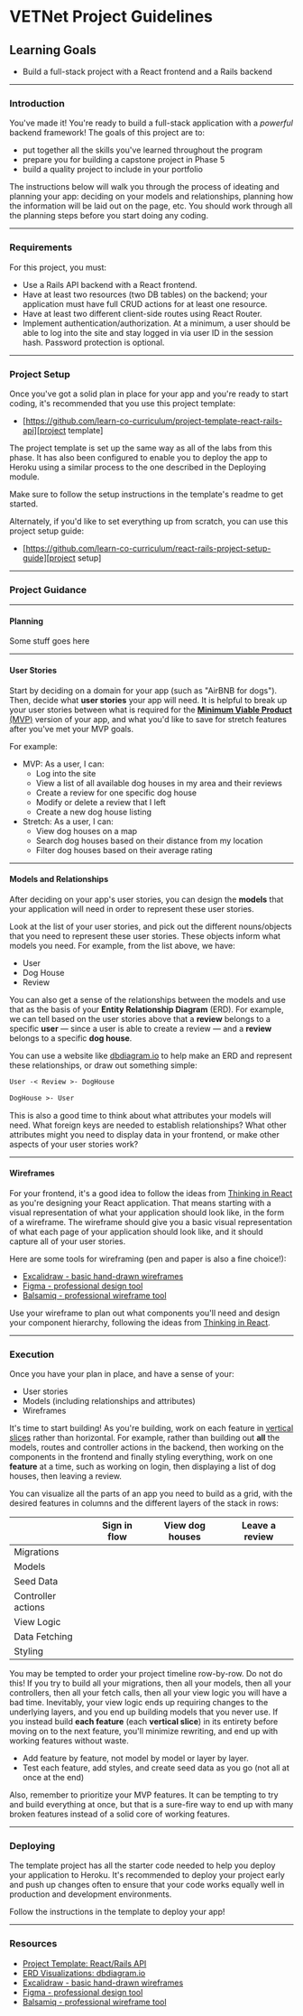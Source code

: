 # **VETNet Project Guidelines**

## **Learning Goals**

* Build a full-stack project with a React frontend and a Rails backend

--------------------------------------------

### **Introduction**

You've made it! You're ready to build a full-stack application with a _powerful_
backend framework! The goals of this project are to:

* put together all the skills you've learned throughout the program
* prepare you for building a capstone project in Phase 5
* build a quality project to include in your portfolio

The instructions below will walk you through the process of ideating and
planning your app: deciding on your models and relationships, planning how the
information will be laid out on the page, etc. You should work through all the
planning steps before you start doing any coding.

--------------------------------------------

### **Requirements**

For this project, you must:

* Use a Rails API backend with a React frontend.
* Have at least two resources (two DB tables) on the backend; your application
  must have full CRUD actions for at least one resource.
* Have at least two different client-side routes using React Router.
* Implement authentication/authorization. At a minimum, a user should be able to
  log into the site and stay logged in via user ID in the session hash. Password
  protection is optional.

--------------------------------------------

### **Project Setup**

Once you've got a solid plan in place for your app and you're ready to start
coding, it's recommended that you use this project template:

* [https://github.com/learn-co-curriculum/project-template-react-rails-api][project template]

The project template is set up the same way as all of the labs from this phase.
It has also been configured to enable you to deploy the app to Heroku using a
similar process to the one described in the Deploying module.

Make sure to follow the setup instructions in the template's readme to get
started.

Alternately, if you'd like to set everything up from scratch, you can use this
project setup guide:

* [https://github.com/learn-co-curriculum/react-rails-project-setup-guide][project setup]

--------------------------------------------

### **Project Guidance**

--------------------------------------------

#### **Planning**

Some stuff goes here

--------------------------------------------

#### **User Stories**

Start by deciding on a domain for your app (such as "AirBNB for dogs"). Then,
decide what **user stories** your app will need. It is helpful to break up your
user stories between what is required for the [**Minimum Viable Product** (MVP)][mvp]
version of your app, and what you'd like to save for stretch features after
you've met your MVP goals.

For example:

* MVP: As a user, I can:
  * Log into the site
  * View a list of all available dog houses in my area and their reviews
  * Create a review for one specific dog house
  * Modify or delete a review that I left
  * Create a new dog house listing
* Stretch: As a user, I can:
  * View dog houses on a map
  * Search dog houses based on their distance from my location
  * Filter dog houses based on their average rating

--------------------------------------------

#### **Models and Relationships**

After deciding on your app's user stories, you can design the **models** that
your application will need in order to represent these user stories.

Look at the list of your user stories, and pick out the different nouns/objects
that you need to represent these user stories. These objects inform what models
you need. For example, from the list above, we have:

* User
* Dog House
* Review

You can also get a sense of the relationships between the models and use that as
the basis of your **Entity Relationship Diagram** (ERD). For example, we can
tell based on the user stories above that a **review** belongs to a specific
**user** — since a user is able to create a review — and a **review** belongs to
a specific **dog house**.

You can use a website like [dbdiagram.io][] to help make an ERD and represent
these relationships, or draw out something simple:

```txt
User -< Review >- DogHouse

DogHouse >- User
```

This is also a good time to think about what attributes your models will need.
What foreign keys are needed to establish relationships? What other attributes
might you need to display data in your frontend, or make other aspects of your
user stories work?

--------------------------------------------

#### **Wireframes**

For your frontend, it's a good idea to follow the ideas from
[Thinking in React][] as you're designing your React application. That means
starting with a visual representation of what your application should look like,
in the form of a wireframe. The wireframe should give you a basic visual
representation of what each page of your application should look like, and it
should capture all of your user stories.

Here are some tools for wireframing (pen and paper is also a fine choice!):

* [Excalidraw - basic hand-drawn wireframes](https://excalidraw.com/)
* [Figma - professional design tool](https://www.figma.com/)
* [Balsamiq - professional wireframe tool](https://balsamiq.com/)

Use your wireframe to plan out what components you'll need and design your
component hierarchy, following the ideas from [Thinking in React][].

--------------------------------------------

### **Execution**

Once you have your plan in place, and have a sense of your:

* User stories
* Models (including relationships and attributes)
* Wireframes

It's time to start building! As you're building, work on each feature in
[vertical slices](https://agileforall.com/vertical-slices-and-scale/) rather
than horizontal. For example, rather than building out **all** the models,
routes and controller actions in the backend, then working on the components in
the frontend and finally styling everything, work on one **feature** at a time,
such as working on login, then displaying a list of dog houses, then leaving a
review.

You can visualize all the parts of an app you need to build as a grid, with the
desired features in columns and the different layers of the stack in rows:

|                    | Sign in flow | View dog houses | Leave a review |
| ------------------ | ------------ | --------------- | -------------- |
| Migrations         |              |                 |                |
| Models             |              |                 |                |
| Seed Data          |              |                 |                |
| Controller actions |              |                 |                |
| View Logic         |              |                 |                |
| Data Fetching      |              |                 |                |
| Styling            |              |                 |                |

You may be tempted to order your project timeline row-by-row. Do not do this! If
you try to build all your migrations, then all your models, then all your
controllers, then all your fetch calls, then all your view logic you will have
a bad time. Inevitably, your view logic ends up requiring changes to the
underlying layers, and you end up building models that you never use. If you
instead build **each feature** (each **vertical slice**) in its entirety before
moving on to the next feature, you'll minimize rewriting, and end up with
working features without waste.

* Add feature by feature, not model by model or layer by layer.
* Test each feature, add styles, and create seed data as you go (not all at once
  at the end)

Also, remember to prioritize your MVP features. It can be tempting to try and
build everything at once, but that is a sure-fire way to end up with many broken
features instead of a solid core of working features.

--------------------------------------------

### **Deploying**

The template project has all the starter code needed to help you deploy your
application to Heroku. It's recommended to deploy your project early and push up
changes often to ensure that your code works equally well in production and
development environments.

Follow the instructions in the template to deploy your app!

--------------------------------------------

### **Resources**

* [Project Template: React/Rails API][project template]
* [ERD Visualizations: dbdiagram.io][dbdiagram.io]
* [Excalidraw - basic hand-drawn wireframes](https://excalidraw.com/)
* [Figma - professional design tool](https://www.figma.com/)
* [Balsamiq - professional wireframe tool](https://balsamiq.com/)

[mvp]: https://blog.crisp.se/2016/01/25/henrikkniberg/making-sense-of-mvp
[dbdiagram.io]: https://dbdiagram.io/
[thinking in react]: https://reactjs.org/docs/thinking-in-react.html
[awesome readmes]: https://github.com/matiassingers/awesome-readme
[project template]: https://github.com/learn-co-curriculum/project-template-react-rails-api
[project setup]: https://github.com/learn-co-curriculum/react-rails-project-setup-guide
